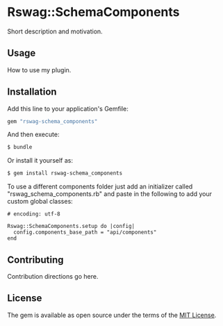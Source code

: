 # Rswag::SchemaComponents
Short description and motivation.

## Usage
How to use my plugin.

## Installation
Add this line to your application's Gemfile:

```ruby
gem "rswag-schema_components"
```

And then execute:
```bash
$ bundle
```

Or install it yourself as:
```bash
$ gem install rswag-schema_components
```

To use a different components folder just add an initializer called "rswag_schema_components.rb" and paste in the following to add your custom global classes:

```
# encoding: utf-8

Rswag::SchemaComponents.setup do |config|
  config.components_base_path = "api/components"
end
```

## Contributing
Contribution directions go here.

## License
The gem is available as open source under the terms of the [MIT License](https://opensource.org/licenses/MIT).
